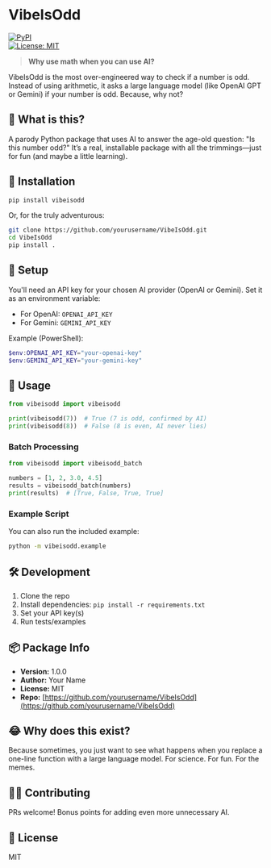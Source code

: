 
# VibeIsOdd

[![PyPI](https://img.shields.io/pypi/v/vibeisodd.svg)](https://pypi.org/project/vibeisodd/)  
[![License: MIT](https://img.shields.io/badge/License-MIT-yellow.svg)](LICENSE)

> **Why use math when you can use AI?**

VibeIsOdd is the most over-engineered way to check if a number is odd. Instead of using arithmetic, it asks a large language model (like OpenAI GPT or Gemini) if your number is odd. Because, why not?

## 🤔 What is this?
A parody Python package that uses AI to answer the age-old question: "Is this number odd?" It’s a real, installable package with all the trimmings—just for fun (and maybe a little learning).

## 🚀 Installation

```bash
pip install vibeisodd
```

Or, for the truly adventurous:

```bash
git clone https://github.com/yourusername/VibeIsOdd.git
cd VibeIsOdd
pip install .
```

## 🔑 Setup

You'll need an API key for your chosen AI provider (OpenAI or Gemini). Set it as an environment variable:

- For OpenAI: `OPENAI_API_KEY`
- For Gemini: `GEMINI_API_KEY`

Example (PowerShell):
```powershell
$env:OPENAI_API_KEY="your-openai-key"
$env:GEMINI_API_KEY="your-gemini-key"
```

## 🤖 Usage

```python
from vibeisodd import vibeisodd

print(vibeisodd(7))  # True (7 is odd, confirmed by AI)
print(vibeisodd(8))  # False (8 is even, AI never lies)
```

### Batch Processing

```python
from vibeisodd import vibeisodd_batch

numbers = [1, 2, 3.0, 4.5]
results = vibeisodd_batch(numbers)
print(results)  # [True, False, True, True]
```

### Example Script

You can also run the included example:

```bash
python -m vibeisodd.example
```

## 🛠 Development

1. Clone the repo
2. Install dependencies: `pip install -r requirements.txt`
3. Set your API key(s)
4. Run tests/examples

## 📦 Package Info
- **Version:** 1.0.0
- **Author:** Your Name
- **License:** MIT
- **Repo:** [https://github.com/yourusername/VibeIsOdd](https://github.com/yourusername/VibeIsOdd)

## 😂 Why does this exist?
Because sometimes, you just want to see what happens when you replace a one-line function with a large language model. For science. For fun. For the memes.

## 🧑‍💻 Contributing
PRs welcome! Bonus points for adding even more unnecessary AI.

## 📄 License
MIT
